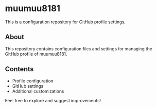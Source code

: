 # muumuu8181

This is a configuration repository for GitHub profile settings.

## About

This repository contains configuration files and settings for managing the GitHub profile of muumuu8181.

## Contents

- Profile configuration
- GitHub settings
- Additional customizations

Feel free to explore and suggest improvements!
